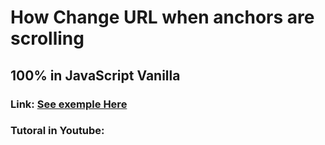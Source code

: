 # How Change URL when anchors are scrolling

## 100% in JavaScript Vanilla

### Link: [See exemple Here](https://nadfri.github.io/HashonScroll/)

### Tutoral in Youtube: